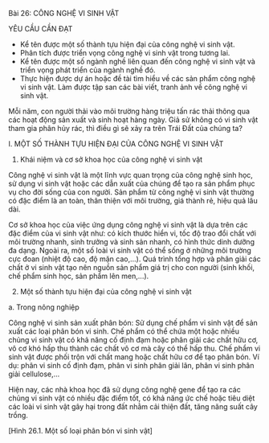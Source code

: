Bài 26: CÔNG NGHỆ VI SINH VẬT

YÊU CẦU CẦN ĐẠT
- Kể tên được một số thành tựu hiện đại của công nghệ vi sinh vật.
- Phân tích được triển vọng công nghệ vi sinh vật trong tương lai.
- Kể tên được một số ngành nghề liên quan đến công nghệ vi sinh vật và triển vọng phát triển của ngành nghề đó.
- Thực hiện được dự án hoặc đề tài tìm hiểu về các sản phẩm công nghệ vi sinh vật. Làm được tập san các bài viết, tranh ảnh về công nghệ vi sinh vật.

Mỗi năm, con người thải vào môi trường hàng triệu tấn rác thải thông qua các hoạt động sản xuất và sinh hoạt hàng ngày. Giả sử không có vi sinh vật tham gia phân hủy rác, thì điều gì sẽ xảy ra trên Trái Đất của chúng ta?

I. MỘT SỐ THÀNH TỰU HIỆN ĐẠI CỦA CÔNG NGHỆ VI SINH VẬT

1. Khái niệm và cơ sở khoa học của công nghệ vi sinh vật

Công nghệ vi sinh vật là một lĩnh vực quan trọng của công nghệ sinh học, sử dụng vi sinh vật hoặc các dẫn xuất của chúng để tạo ra sản phẩm phục vụ cho đời sống của con người. Sản phẩm từ công nghệ vi sinh vật thường có đặc điểm là an toàn, thân thiện với môi trường, giá thành rẻ, hiệu quả lâu dài.

Cơ sở khoa học của việc ứng dụng công nghệ vi sinh vật là dựa trên các đặc điểm của vi sinh vật như: có kích thước hiển vi, tốc độ trao đổi chất với môi trường nhanh, sinh trưởng và sinh sản nhanh, có hình thức dinh dưỡng đa dạng. Ngoài ra, một số loài vi sinh vật có thể sống ở những môi trường cực đoan (nhiệt độ cao, độ mặn cao,...). Quá trình tổng hợp và phân giải các chất ở vi sinh vật tạo nên nguồn sản phẩm giá trị cho con người (sinh khối, chế phẩm sinh học, sản phẩm lên men,...).

2. Một số thành tựu hiện đại của công nghệ vi sinh vật

a. Trong nông nghiệp

Công nghệ vi sinh sản xuất phân bón: Sử dụng chế phẩm vi sinh vật để sản xuất các loại phân bón vi sinh. Chế phẩm có thể chứa một hoặc nhiều chủng vi sinh vật có khả năng cố định đạm hoặc phân giải các chất hữu cơ, vô cơ khó hấp thu thành các chất vô cơ mà cây có thể hấp thu. Chế phẩm vi sinh vật được phối trộn với chất mang hoặc chất hữu cơ để tạo phân bón. Ví dụ: phân vi sinh cố định đạm, phân vi sinh phân giải lân, phân vi sinh phân giải cellulose,...

Hiện nay, các nhà khoa học đã sử dụng công nghệ gene để tạo ra các chủng vi sinh vật có nhiều đặc điểm tốt, có khả năng ức chế hoặc tiêu diệt các loài vi sinh vật gây hại trong đất nhằm cải thiện đất, tăng năng suất cây trồng.

[Hình 26.1. Một số loại phân bón vi sinh vật]